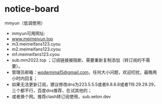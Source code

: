 # notice-board
mmyun（低调使用）
- mmyun可用网址:
- www.meimeiyun.top
- m3.meimeifans123.cyou
- m2.meimeifans123.cyou
- m1.meimeifans123.cyou
- sub.mm2022.top
；订阅链接被阻断，需要重新复制添加（转订阅的不需要）。
- 管理员邮箱：wodemima15@gmail.com，任何大小问题，欢迎叨扰，最晚两小时内回复；
- 如果无法更新订阅，建议修改dns为223.5.5.5或者8.8.8.8或者119.29.29.29，三个都不行，百度dns推荐，在试其他的；
- 或者换个网。推荐clash转订阅使用，sub.xeton.dev

<!---
wodemima15/wodemima15 is a ✨ special ✨ repository because its `README.md` (this file) appears on your GitHub profile.
You can click the Preview link to take a look at your changes.
--->

